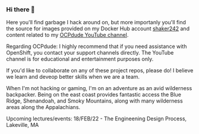### Hi there 👋

Here you'll find garbage I hack around on, but more importanly you'll find the source for images provided on my Docker Hub account [shaker242](https://hub.docker.com/u/shaker242) and content related to my [OCPdude YouTube channel](https://www.youtube.com/c/OCPdude).

Regarding OCPdude: I highly recommend that if you need assistance with OpenShift, you contact your support channels directly. The YouTube channel is for educational and entertainment purposes only.

If you'd like to collaborate on any of these project repos, please do! I believe we learn and deveop better skills when we are a team.

When I'm not hacking or gaming, I'm on an adventure as an avid wilderness backpacker. Being on the east coast provides fantastic access the Blue Ridge, Shenandoah, and Smoky Mountains, along with many wilderness areas along the Appalachians.

Upcoming lectures/events:
18/FEB/22 - The Engineening Design Process, Lakeville, MA
